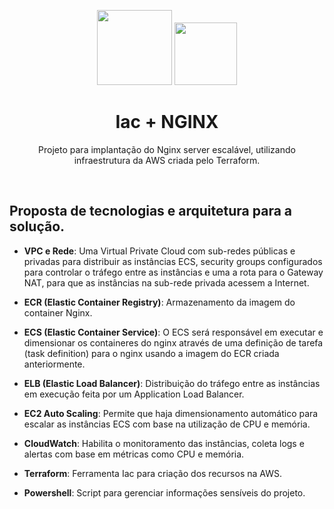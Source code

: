 <p align="center"> <image src="https://github.com/deciocferreira/Nginx-Iac/assets/12403699/02185bcd-f7ac-485f-9855-2fe2eab4b1e3" width="120" height="120">  <image src="https://github.com/deciocferreira/Nginx-Iac/assets/12403699/022c28ce-6630-4bfc-b73e-c9aa56bf3b37" width="100" height="100"> </p>
<h1 align ="center"> Iac + NGINX </h1>

<p align ="center"> Projeto para implantação do Nginx server escalável, utilizando infraestrutura da AWS criada pelo Terraform. </p>

&nbsp;

## Proposta de tecnologias e arquitetura para a solução.

- **VPC e Rede**: Uma Virtual Private Cloud com sub-redes públicas e privadas para distribuir as instâncias ECS, security groups configurados para controlar o tráfego entre as instâncias e uma a rota para o Gateway NAT, para que as instâncias na sub-rede privada acessem a Internet.

- **ECR (Elastic Container Registry)**: Armazenamento da imagem do container Nginx.

- **ECS (Elastic Container Service)**: O ECS será responsável em executar e dimensionar os containeres do nginx através de uma definição de tarefa (task definition) para o nginx usando a imagem do ECR criada anteriormente.
  
- **ELB (Elastic Load Balancer)**: Distribuição do tráfego entre as instâncias em execução feita por um Application Load Balancer.

- **EC2 Auto Scaling**: Permite que haja dimensionamento automático para escalar as instâncias ECS com base na utilização de CPU e memória.

- **CloudWatch**: Habilita o monitoramento das instâncias, coleta logs e alertas com base em métricas como CPU e memória.

- **Terraform**: Ferramenta Iac para criação dos recursos na AWS.

- **Powershell**: Script para gerenciar informações sensíveis do projeto.
